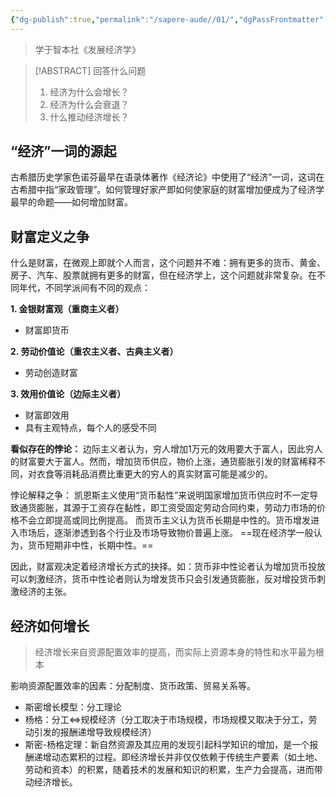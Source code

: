 ```yaml
---
{"dg-publish":true,"permalink":"/sapere-aude//01/","dgPassFrontmatter":true}
---
```



> 学于智本社《发展经济学》

> [!ABSTRACT] 回答什么问题
> 1. 经济为什么会增长？
> 2. 经济为什么会衰退？
> 3. 什么推动经济增长？

## “经济”一词的源起
古希腊历史学家色诺芬最早在语录体著作《经济论》中使用了“经济”一词，这词在古希腊中指“家政管理”。如何管理好家产即如何使家庭的财富增加便成为了经济学最早的命题——如何增加财富。

## 财富定义之争
什么是财富，在微观上即就个人而言，这个问题并不难：拥有更多的货币、黄金、房子、汽车、股票就拥有更多的财富，但在经济学上，这个问题就非常复杂。在不同年代，不同学派间有不同的观点：

**1. 金银财富观（重商主义者）**
- 财富即货币

**2. 劳动价值论（重农主义者、古典主义者）**
 - 劳动创造财富
 
**3. 效用价值论（边际主义者）**
 - 财富即效用
 - 具有主观特点，每个人的感受不同

**看似存在的悖论：**
边际主义者认为，穷人增加1万元的效用要大于富人，因此穷人的财富要大于富人。然而，增加货币供应，物价上涨，通货膨胀引发的财富稀释不同，对衣食等消耗品消费比重更大的穷人的真实财富可能是减少的。

悖论解释之争：
凯恩斯主义使用“货币黏性”来说明国家增加货币供应时不一定导致通货膨胀，其源于工资存在黏性，即工资受固定劳动合同约束，劳动力市场的价格不会立即提高或同比例提高。
而货币主义认为货币长期是中性的。货币增发进入市场后，逐渐渗透到各个行业及市场导致物价普遍上涨。
==现在经济学一般认为，货币短期非中性，长期中性。==

因此，财富观决定着经济增长方式的抉择。如：货币非中性论者认为增加货币投放可以刺激经济，货币中性论者则认为增发货币只会引发通货膨胀，反对增投货币刺激经济的主张。

## 经济如何增长
> 经济增长来自资源配置效率的提高，而实际上资源本身的特性和水平最为根本

影响资源配置效率的因素：分配制度、货币政策、贸易关系等。

- 斯密增长模型：分工理论
- 杨格：分工⇔规模经济（分工取决于市场规模，市场规模又取决于分工，劳动引发的报酬递增导致规模经济）
- 斯密-杨格定理：新自然资源及其应用的发现引起科学知识的增加，是一个报酬递增动态累积的过程。即经济增长并非仅仅依赖于传统生产要素（如土地、劳动和资本）的积累，随着技术的发展和知识的积累，生产力会提高，进而带动经济增长。

